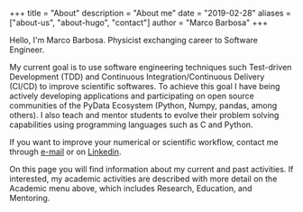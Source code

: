 +++
title = "About"
description = "About me"
date = "2019-02-28"
aliases = ["about-us", "about-hugo", "contact"]
author = "Marco Barbosa"
+++

Hello, I'm Marco Barbosa. Physicist exchanging career to Software Engineer.

My current goal is to use software engineering techniques such Test-driven Development (TDD) and Continuous Integration/Continuous Delivery (CI/CD) to improve scientific softwares. To achieve this goal I have being actively developing 
applications and participating on open source communities of the PyData Ecosystem (Python, Numpy, pandas, among others). I also teach and 
mentor students to evolve their problem solving capabilities using programming languages such as C and Python.

If you want to improve your numerical or scientific workflow, <!--see the projects on my portfolio, check my CV --> contact me through [e-mail](mailto:aureliobarbosa@gmail.com) or on [Linkedin](https://www.linkedin.com/in/marco-barbosa-196638234/). 

On this page you will find information about my current and past activities. If interested, my academic activities are 
described with more detail on the Academic menu above, which includes Research, Education, and Mentoring.